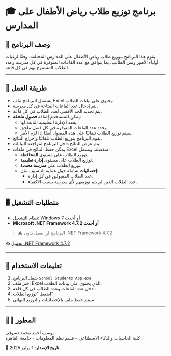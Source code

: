 # 🎓 برنامج توزيع طلاب رياض الأطفال على المدارس

## 📝 وصف البرنامج
يقوم هذا البرنامج بتوزيع طلاب رياض الأطفال على المدارس المختلفة، وفقًا لرغبات أولياء الأمور وسن الطالب، بما يتوافق مع عدد القاعات المتوفرة في كل مدرسة وعدد الطلاب المسموح بهم في كل قاعة.

---

## 🔁 طريقة العمل
- يستقبل البرنامج ملف Excel يحتوي على بيانات الطلاب.
- يتم إدخال عدد القاعات المتاحة في كل مدرسة.
- يتم تحديد الحد الأقصى لعدد الطلاب في كل قاعة.
- يمكن للمستخدم إضافة **فصول ملحقة**:
  - يحدد الإدارة التعليمية التابعة لها.
  - يحدد عدد القاعات المتوفرة في كل فصل ملحق.
  - سيتم توزيع الطلاب تلقائيًا على هذه الفصول أيضًا إذا لزم الأمر.
- يقوم البرنامج بتوزيع الطلاب تلقائيًا وإخراج النتائج.
- يتم عرض النتائج داخل البرنامج لمراجعة البيانات.
- يمكن حفظ النتائج في ملفات Excel منفصلة، وتشمل:
  - توزيع الطلاب على مستوى **المحافظة**.
  - توزيع الطلاب على مستوى **إدارة تعليمية**.
  - توزيع الطلاب على **مدرسة محددة**.
  - **إحصائيات** شاملة حول عملية التنسيق، مثل:
    - عدد الطلاب المقبولين في كل إدارة.
    - عدد الطلاب الذين لم يتم توزيعهم لأي مدرسة بسبب الاكتفاء.



---

## 🖥️ متطلبات التشغيل
- نظام التشغيل: Windows 7 أو أحدث
- **Microsoft .NET Framework 4.7.2 أو أحدث**

> ⚠️ البرنامج لن يعمل بدون .NET Framework 4.7.2

📥 [تحميل .NET Framework 4.7.2](https://dotnet.microsoft.com/en-us/download/dotnet-framework/thank-you/net472-web-installer)

---

## 🚀 تعليمات الاستخدام
1. شغل البرنامج `School Students App.exe`
2. اختر ملف Excel الذي يحتوي على بيانات الطلاب.
3. أدخل عدد القاعات وعدد الطلاب في كل قاعة.
4. اضغط "توزيع الطلاب"
5. سيتم حفظ ملف بالإحصائيات والتوزيع النهائي.

---

## 👨‍💻 المطور
يوسف أحمد محمد دسوقي  
كلية الحاسبات والذكاء الاصطناعي – قسم نظم المعلومات - جامعة القاهرة

📅 **تاريخ الإصدار**: 1 يوليو 2025
